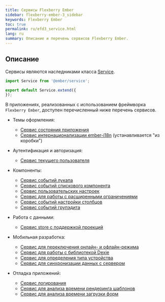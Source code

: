 ```yaml
---
title: Сервисы Flexberry Ember
sidebar: flexberry-ember-3_sidebar
keywords: Flexberry Ember
toc: true
permalink: ru/efd3_service.html
lang: ru
summary: Описание и перечень сервисов Flexberry Ember.
---
```

## Описание

Сервисы являются наследниками класса [Service](https://guides.emberjs.com/v3.1.0/applications/services/).

```js
import Service from '@ember/service';

export default Service.extend({
});
```

В приложениях, реализованных с использованием фреймворка `Flexberry Ember`, доступен перечисленный ниже перечень сервисов.

* Темы оформления:
    * [Сервис состояния приложения]()
    * [Сервис интернационализации ember-i18n](https://github.com/jamesarosen/ember-i18n) (устанавливается "из коробки")

* Аутентификация и авторизация:
    * [Сервис текущего пользователя]()

* Компоненты:
    * [Сервис событий лукапа](efd3_lookup.html)
    * [Сервис событий спискового компонента]()
    * [Сервис пользовательских настроек]()
    * [Сервис для работы с расширенными ограничениями]()
    * [Сервис событий настройки столбцов]()
    * [Сервис событий групэдита]()

* Работа с данными:
    * [Сервис store с поддержкой проекций]()

* Мобильная разработка:
    * [Сервис для переключения онлайн- и офлайн-режима]()
    * [Сервис для работы с библиотекой Dexie]()
    * [Сервис для определения типа устройства]()
    * [Сервис для синхронизации данных с сервером]()

* Отладка приложений:
    * [Сервис логирования](efd3_log-service.html)
    * [Сервис для анализа времени рендеринга шаблонов]()
    * [Сервис для анализа времени загрузки форм]()
